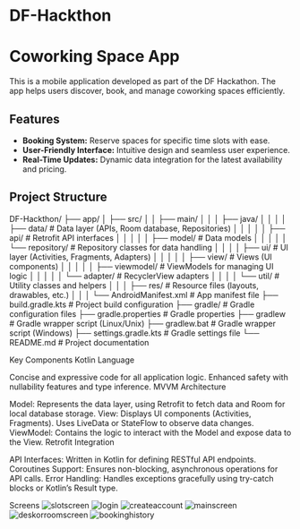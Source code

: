 # DF-Hackthon

# Coworking Space App

This is a mobile application developed as part of the DF Hackathon. The app helps users discover, book, and manage coworking spaces efficiently.

## Features

- **Booking System:** Reserve spaces for specific time slots with ease.
- **User-Friendly Interface:** Intuitive design and seamless user experience.
- **Real-Time Updates:** Dynamic data integration for the latest availability and pricing.

## Project Structure

DF-Hackthon/
├── app/
│   ├── src/
│   │   ├── main/
│   │   │   ├── java/
│   │   │   │   ├── data/                  # Data layer (APIs, Room database, Repositories)
│   │   │   │   │   ├── api/               # Retrofit API interfaces
│   │   │   │   │   ├── model/             # Data models
│   │   │   │   │   └── repository/        # Repository classes for data handling
│   │   │   │   ├── ui/                    # UI layer (Activities, Fragments, Adapters)
│   │   │   │   │   ├── view/              # Views (UI components)
│   │   │   │   │   ├── viewmodel/         # ViewModels for managing UI logic
│   │   │   │   │   └── adapter/           # RecyclerView adapters
│   │   │   │   └── util/                  # Utility classes and helpers
│   │   │   ├── res/                       # Resource files (layouts, drawables, etc.)
│   │   │   └── AndroidManifest.xml        # App manifest file
├── build.gradle.kts                       # Project build configuration
├── gradle/                                # Gradle configuration files
├── gradle.properties                      # Gradle properties
├── gradlew                                # Gradle wrapper script (Linux/Unix)
├── gradlew.bat                            # Gradle wrapper script (Windows)
├── settings.gradle.kts                    # Gradle settings file
└── README.md                              # Project documentation

Key Components
Kotlin Language

Concise and expressive code for all application logic.
Enhanced safety with nullability features and type inference.
MVVM Architecture

Model: Represents the data layer, using Retrofit to fetch data and Room for local database storage.
View: Displays UI components (Activities, Fragments). Uses LiveData or StateFlow to observe data changes.
ViewModel: Contains the logic to interact with the Model and expose data to the View.
Retrofit Integration

API Interfaces: Written in Kotlin for defining RESTful API endpoints.
Coroutines Support: Ensures non-blocking, asynchronous operations for API calls.
Error Handling: Handles exceptions gracefully using try-catch blocks or Kotlin’s Result type.

Screens
![slotscreen](https://github.com/user-attachments/assets/2059cf8f-4bc5-4fb2-b78e-af144c5df34e)
![login](https://github.com/user-attachments/assets/ec6e54c0-e433-44f4-9478-897a6d192842)
![createaccount](https://github.com/user-attachments/assets/40551a7c-c325-443d-9968-4de9b6e372d8)
![mainscreen](https://github.com/user-attachments/assets/056e7fb8-49a9-4d6b-a97a-339ae41cf49f)
![deskorroomscreen](https://github.com/user-attachments/assets/0cb70199-1c19-4376-bbb6-d00ad1939c52)
![bookinghistory](https://github.com/user-attachments/assets/1d7dbe27-bf91-4f9f-8b5c-50b3fee1162e)

